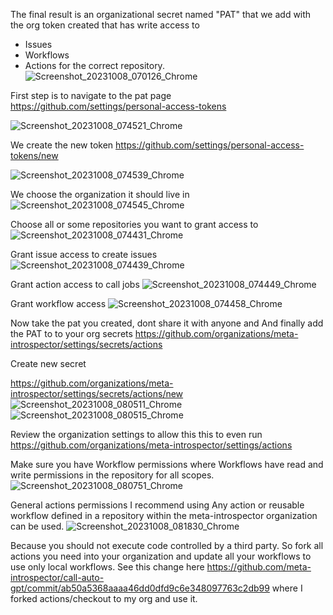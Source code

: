 The final result is an organizational secret named "PAT" 
that we add with the org token created that has write access to 
* Issues
* Workflows
* Actions
for the correct repository.
![Screenshot_20231008_070126_Chrome](https://github.com/meta-introspector/call-auto-gpt/assets/16427113/41c88aba-a715-4bcb-8a67-3b0b8d1bd3b5)

First step is to navigate to the pat page
https://github.com/settings/personal-access-tokens

![Screenshot_20231008_074521_Chrome](https://github.com/meta-introspector/call-auto-gpt/assets/16427113/912973a8-33ce-4c98-b0d3-d1d3354b28ae)

We create the new token
https://github.com/settings/personal-access-tokens/new

![Screenshot_20231008_074539_Chrome](https://github.com/meta-introspector/call-auto-gpt/assets/16427113/5a1e562e-ed7a-47a3-93a9-524a01efa800)

We choose the organization it should live in
![Screenshot_20231008_074545_Chrome](https://github.com/meta-introspector/call-auto-gpt/assets/16427113/096337db-ee13-4528-9bf4-f79be35bd371)

Choose all or some repositories you want to grant access to
![Screenshot_20231008_074431_Chrome](https://github.com/meta-introspector/call-auto-gpt/assets/16427113/a177db73-66c0-4201-aac0-d026456ea500)

Grant issue access to create issues
![Screenshot_20231008_074439_Chrome](https://github.com/meta-introspector/call-auto-gpt/assets/16427113/0969c57e-3971-4ae0-979b-0362dc35a3fe)

Grant action access to call jobs
![Screenshot_20231008_074449_Chrome](https://github.com/meta-introspector/call-auto-gpt/assets/16427113/56f30964-874a-4b89-b6bd-6802d098ca39)

Grant workflow access
![Screenshot_20231008_074458_Chrome](https://github.com/meta-introspector/call-auto-gpt/assets/16427113/62b929a5-238b-4461-9ee2-8adbc400800a)

Now take the pat you created, dont share it with anyone and And finally add the PAT to 
 to your org secrets 
https://github.com/organizations/meta-introspector/settings/secrets/actions

Create new secret 

https://github.com/organizations/meta-introspector/settings/secrets/actions/new 
![Screenshot_20231008_080511_Chrome](https://github.com/meta-introspector/call-auto-gpt/assets/16427113/e961eb02-7720-493b-aee4-19e4bf9e1aca)
![Screenshot_20231008_080515_Chrome](https://github.com/meta-introspector/call-auto-gpt/assets/16427113/53c69c32-e336-43bb-aa42-d5c4c404377e)


Review the organization settings to allow this this to even run
https://github.com/organizations/meta-introspector/settings/actions

Make sure you have Workflow permissions where 
Workflows have read and write permissions in the repository for all scopes.
![Screenshot_20231008_080751_Chrome](https://github.com/meta-introspector/call-auto-gpt/assets/16427113/6bb25635-97a0-4611-9c88-ec98b05e51bd)

General actions permissions
I recommend using Any action or reusable workflow defined in a repository within the meta-introspector organization can be used.
 ![Screenshot_20231008_081830_Chrome](https://github.com/meta-introspector/call-auto-gpt/assets/16427113/93e56312-f240-4b3a-ac0c-d8c912b7b09e)

Because you should not execute code controlled by a third party. So fork all actions you need into your organization and update all your workflows to use only local workflows. See this change here 
https://github.com/meta-introspector/call-auto-gpt/commit/ab50a5368aaaa46dd0dfd9c6e348097763c2db99 where I forked actions/checkout to my org and use it. 
